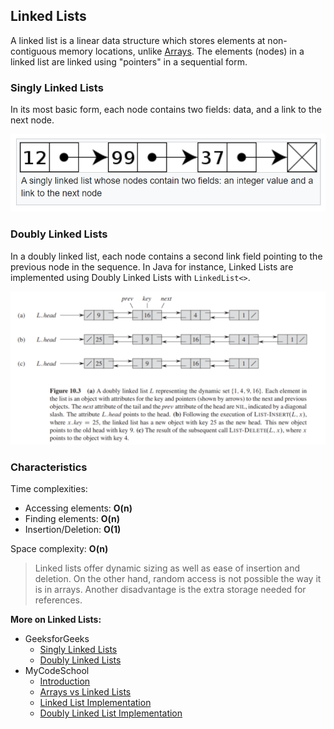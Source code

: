 ## Linked Lists
A linked list is a linear data structure which stores elements at non-contiguous memory locations,
unlike [Arrays](https://github.com/ybrenning/algodat_practice/tree/master/data_structures/arrays).
The elements (nodes) in a linked list are linked using "pointers" in a sequential form. 

### Singly Linked Lists
In its most basic form, each node contains two fields: data, and a link to the next node.

![Source: Wikipedia](media/singly_linked_lists.png)

### Doubly Linked Lists
In a doubly linked list, each node contains a second link field pointing to the previous node in the sequence.
In Java for instance, Linked Lists are implemented using Doubly Linked Lists with `LinkedList<>`.

![Source: Introduction to Algorithms](media/linked_lists.png)

### Characteristics
Time complexities:
* Accessing elements: **O(n)**
* Finding elements: **O(n)**
* Insertion/Deletion: **O(1)**

Space complexity: **O(n)**

> Linked lists offer dynamic sizing as well as ease of insertion and deletion. On the other hand, random access
> is not possible the way it is in arrays. Another disadvantage is the extra storage needed for references.

**More on Linked Lists:**
* GeeksforGeeks
  * [Singly Linked Lists](https://www.geeksforgeeks.org/linked-list-set-1-introduction/)
  * [Doubly Linked Lists](https://www.geeksforgeeks.org/doubly-linked-list/)
* MyCodeSchool
  * [Introduction](https://www.youtube.com/watch?v=NobHlGUjV3g&list=PL2_aWCzGMAwI3W_JlcBbtYTwiQSsOTa6P&index=3&ab_channel=mycodeschool)
  * [Arrays vs Linked Lists](https://www.youtube.com/watch?v=lC-yYCOnN8Q&list=PL2_aWCzGMAwI3W_JlcBbtYTwiQSsOTa6P&index=4&ab_channel=mycodeschool)
  * [Linked List Implementation](https://www.youtube.com/watch?v=vcQIFT79_50&list=PL2_aWCzGMAwI3W_JlcBbtYTwiQSsOTa6P&index=5&ab_channel=mycodeschool)
  * [Doubly Linked List Implementation](https://www.youtube.com/watch?v=VOQNf1VxU3Q&list=PL2_aWCzGMAwI3W_JlcBbtYTwiQSsOTa6P&index=13&ab_channel=mycodeschool)
